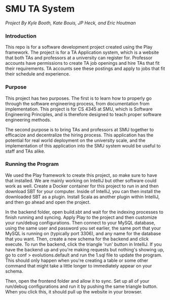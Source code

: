 # SMU TA System

*Project By Kyle Booth, Kate Bouis, JP Heck, and Eric Houtman*

### Introduction
This repo is for a software development project created using the Play framework. The project is for a TA Application system, which is a website that both TAs and professors at a university can register for. Professor accounts have permissions to create TA job openings and hire TAs that fit their requirements. TA accounts see these postings and apply to jobs that fit their schedule and experience. 

### Purpose
This project has two purposes. The first is to learn how to properly go through the software engineering process, from documentation from implementation. This project is for CS 4345 at SMU, which is Software Engineering Principles, and is therefore designed to teach proper software engineering methods.

The second purpose is to bring TAs and professors at SMU together to efficacize and decentralize the hiring process. This application has the potential for real world deployment on the university scale, and the implementation of this application into the SMU system would be useful to staff and TAs alike.

### Running the Program
We used the Play framework to create this project, so make sure to have that installed. We are mainly working on IntelliJ but other software could work as well. Create a Docker container for this project to run in and then download SBT for your computer. Inside of IntelliJ, you can then install the downloaded SBT as a plugin. Install Scala as another plugin within IntelliJ, and then go ahead and open the project.

In the backend folder, open build.sbt and wait for the indexing processes to finish running and syncing. Apply Play to the project and then customize your run/debug configurations. Then connect to your MySQL database, using the same user and password you set earlier, the same port that your MySQL is running on (typically port 3306), and any name for the database that you want. Then, create a new schema for the backend and click execute. To run the backend, click the triangle 'run' button in IntelliJ. If you have the backend up and you're making requests but nothing's showing up, go to conf > evolutions.default and run the 1.sql file to update the program. This should only happen when you're creating a table or some other command that might take a little longer to immediately appear on your schema.

Then, open the frontend folder and allow it to sync. Set up all of your run/debug configurations and run it by pushing the same triangle button. When you click this, it should pull up the website in your browser.
